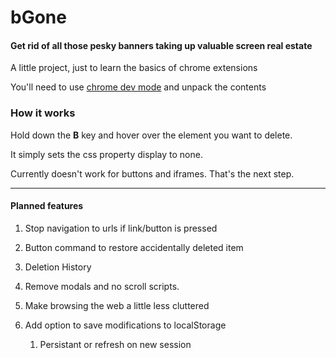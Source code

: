 # bGone

#### Get rid of all those pesky banners taking up valuable screen real estate

A little project, just to learn the basics of chrome extensions

You'll need to use [chrome dev mode](https://developer.chrome.com/extensions/getstarted) and unpack the contents

### How it works

Hold down the **B** key and hover over the element you want to delete.

It simply sets the css property display to none.

Currently doesn't work for buttons and iframes. That's the next step.

---

#### Planned features

1. Stop navigation to urls if link/button is pressed

2. Button command to restore accidentally deleted item

3. Deletion History

4. Remove modals and no scroll scripts.

5. Make browsing the web a little less cluttered

6. Add option to save modifications to localStorage
   1. Persistant or refresh on new session
